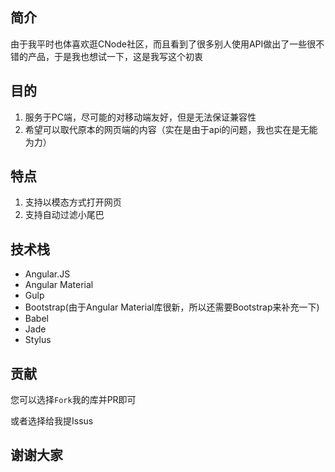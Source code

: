 简介
---

由于我平时也体喜欢逛CNode社区，而且看到了很多别人使用API做出了一些很不错的产品，于是我也想试一下，这是我写这个初衷

目的
---

1. 服务于PC端，尽可能的对移动端友好，但是无法保证兼容性
2. 希望可以取代原本的网页端的内容（实在是由于api的问题，我也实在是无能为力）

特点
---

1. 支持以模态方式打开网页
2. 支持自动过滤小尾巴

技术栈
---

- Angular.JS
- Angular Material
- Gulp
- Bootstrap(由于Angular Material库很新，所以还需要Bootstrap来补充一下)
- Babel
- Jade
- Stylus

贡献
---

您可以选择`Fork`我的库并PR即可

或者选择给我提Issus

谢谢大家
---	
